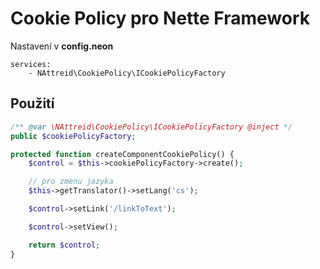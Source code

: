 # Cookie Policy pro Nette Framework
Nastavení v **config.neon**
```neon
services:
    - NAttreid\CookiePolicy\ICookiePolicyFactory
```

## Použití
```php
/** @var \NAttreid\CookiePolicy\ICookiePolicyFactory @inject */
public $cookiePolicyFactory;

protected function createComponentCookiePolicy() {
    $control = $this->cookiePolicyFactory->create();

    // pro zmenu jazyka
    $this->getTranslator()->setLang('cs');

    $control->setLink('/linkToText');

    $control->setView();

    return $control;
}
```